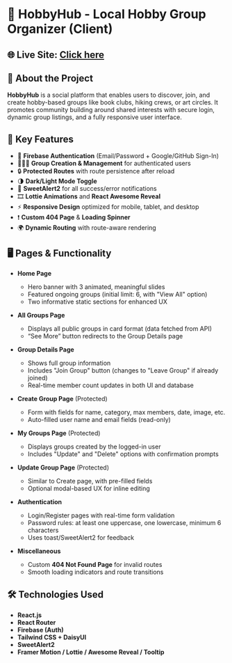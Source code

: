 # 🎨 HobbyHub - Local Hobby Group Organizer (Client)

## 🌐 Live Site: [Click here](https://hobbyhub-by-utchas.vercel.app/)

## 🧠 About the Project

**HobbyHub** is a social platform that enables users to discover, join, and create hobby-based groups like book clubs, hiking crews, or art circles. It promotes community building around shared interests with secure login, dynamic group listings, and a fully responsive user interface.

## 🚀 Key Features

- 🔐 **Firebase Authentication** (Email/Password + Google/GitHub Sign-In)
- 🧑‍🤝‍🧑 **Group Creation & Management** for authenticated users
- 🔒 **Protected Routes** with route persistence after reload
- 🌗 **Dark/Light Mode Toggle**
- 🍭 **SweetAlert2** for all success/error notifications
- 🎞 **Lottie Animations** and **React Awesome Reveal**
- ⚡ **Responsive Design** optimized for mobile, tablet, and desktop
- ❗ **Custom 404 Page** & **Loading Spinner**
- 🌍 **Dynamic Routing** with route-aware rendering

## 🖥 Pages & Functionality

- **Home Page**
  - Hero banner with 3 animated, meaningful slides
  - Featured ongoing groups (initial limit: 6, with "View All" option)
  - Two informative static sections for enhanced UX

- **All Groups Page**
  - Displays all public groups in card format (data fetched from API)
  - “See More” button redirects to the Group Details page

- **Group Details Page**
  - Shows full group information
  - Includes "Join Group" button (changes to "Leave Group" if already joined)
  - Real-time member count updates in both UI and database

- **Create Group Page** (Protected)
  - Form with fields for name, category, max members, date, image, etc.
  - Auto-filled user name and email fields (read-only)

- **My Groups Page** (Protected)
  - Displays groups created by the logged-in user
  - Includes "Update" and "Delete" options with confirmation prompts

- **Update Group Page** (Protected)
  - Similar to Create page, with pre-filled fields
  - Optional modal-based UX for inline editing

- **Authentication**
  - Login/Register pages with real-time form validation
  - Password rules: at least one uppercase, one lowercase, minimum 6 characters
  - Uses toast/SweetAlert2 for feedback

- **Miscellaneous**
  - Custom **404 Not Found Page** for invalid routes
  - Smooth loading indicators and route transitions

## 🛠️ Technologies Used

- **React.js**
- **React Router**
- **Firebase (Auth)**
- **Tailwind CSS + DaisyUI**
- **SweetAlert2**
- **Framer Motion / Lottie / Awesome Reveal / Tooltip**
